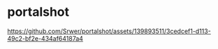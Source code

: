 # portalshot



https://github.com/Srwer/portalshot/assets/139893511/3cedcef1-d113-49c2-bf2e-434af64187a4


